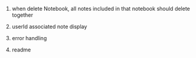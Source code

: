 1. when delete Notebook, all notes included in that notebook should delete together

2. userId associated note display

3. error handling

4. readme
